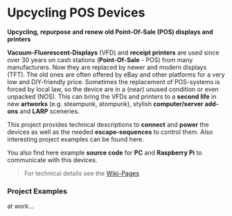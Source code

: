 # Upcycling POS Devices
__Upcycling, repurpose and renew old Point-Of-Sale (POS) displays and printers__

__Vacuum-Fluorescent-Displays__ (VFD) and __receipt printers__  are used since over 30 years on cash stations (__Point-Of-Sale__ - POS) from many manufacturers. Now they are replaced by newer and modern displays (TFT). The old ones are often offered by eBay and other platforms for a very low and DIY-friendly price. Sometimes the replacement of POS-systems is forced by local law, so the device are in a (near) unused condition or even unpacked (NOS). This can bring the VFDs and printers to a __second life__ in new __artworks__ (e.g. steampunk, atompunk), stylish __computer/server add-ons__ and __LARP__ sceneries.

This project provides technical descriptions to __connect__ and __power__ the devices as well as the needed __escape-sequences__ to control them. Also interesting project examples can be found here.

You also find here example __source code__ for __PC__ and __Raspberry Pi__ to communicate with this devices.

> For technical details see the [Wiki-Pages](https://github.com/fablab-wue/UpcyclingPOS/wiki)

### Project Examples

at work...
